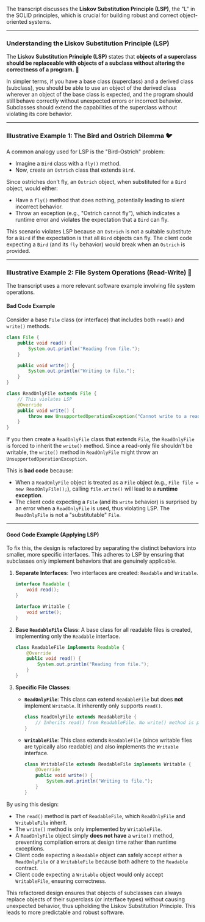 The transcript discusses the **Liskov Substitution Principle (LSP)**, the "L" in the SOLID principles, which is crucial for building robust and correct object-oriented systems.

-----

### **Understanding the Liskov Substitution Principle (LSP)**

The **Liskov Substitution Principle (LSP)** states that **objects of a superclass should be replaceable with objects of a subclass without altering the correctness of a program.** 🔄

In simpler terms, if you have a base class (superclass) and a derived class (subclass), you should be able to use an object of the derived class wherever an object of the base class is expected, and the program should still behave correctly without unexpected errors or incorrect behavior. Subclasses should extend the capabilities of the superclass without violating its core behavior.

-----

### **Illustrative Example 1: The Bird and Ostrich Dilemma** 🐦

A common analogy used for LSP is the "Bird-Ostrich" problem:

* Imagine a `Bird` class with a `fly()` method.
* Now, create an `Ostrich` class that extends `Bird`.

Since ostriches don't fly, an `Ostrich` object, when substituted for a `Bird` object, would either:

* Have a `fly()` method that does nothing, potentially leading to silent incorrect behavior.
* Throw an exception (e.g., "Ostrich cannot fly"), which indicates a runtime error and violates the expectation that a `Bird` can fly.

This scenario violates LSP because an `Ostrich` is not a suitable substitute for a `Bird` if the expectation is that all `Bird` objects can fly. The client code expecting a `Bird` (and its `fly` behavior) would break when an `Ostrich` is provided.

-----

### **Illustrative Example 2: File System Operations (Read-Write)** 📂

The transcript uses a more relevant software example involving file system operations.

#### **Bad Code Example**

Consider a base `File` class (or interface) that includes both `read()` and `write()` methods.

```java
class File {
    public void read() {
        System.out.println("Reading from file.");
    }

    public void write() {
        System.out.println("Writing to file.");
    }
}

class ReadOnlyFile extends File {
    // This violates LSP
    @Override
    public void write() {
        throw new UnsupportedOperationException("Cannot write to a read-only file.");
    }
}
```

If you then create a `ReadOnlyFile` class that extends `File`, the `ReadOnlyFile` is forced to inherit the `write()` method. Since a read-only file shouldn't be writable, the `write()` method in `ReadOnlyFile` might throw an `UnsupportedOperationException`.

This is **bad code** because:

* When a `ReadOnlyFile` object is treated as a `File` object (e.g., `File file = new ReadOnlyFile();`), calling `file.write()` will lead to a **runtime exception**.
* The client code expecting a `File` (and its `write` behavior) is surprised by an error when a `ReadOnlyFile` is used, thus violating LSP. The `ReadOnlyFile` is not a "substitutable" `File`.

-----

#### **Good Code Example (Applying LSP)**

To fix this, the design is refactored by separating the distinct behaviors into smaller, more specific interfaces. This adheres to LSP by ensuring that subclasses only implement behaviors that are genuinely applicable.

1.  **Separate Interfaces**: Two interfaces are created: `Readable` and `Writable`.

    ```java
    interface Readable {
        void read();
    }

    interface Writable {
        void write();
    }
    ```

2.  **Base `ReadableFile` Class**: A base class for all readable files is created, implementing only the `Readable` interface.

    ```java
    class ReadableFile implements Readable {
        @Override
        public void read() {
            System.out.println("Reading from file.");
        }
    }
    ```

3.  **Specific File Classes**:

    * **`ReadOnlyFile`**: This class can extend `ReadableFile` but does **not** implement `Writable`. It inherently only supports `read()`.

      ```java
      class ReadOnlyFile extends ReadableFile {
          // Inherits read() from ReadableFile. No write() method is present.
      }
      ```

    * **`WritableFile`**: This class extends `ReadableFile` (since writable files are typically also readable) and also implements the `Writable` interface.

      ```java
      class WritableFile extends ReadableFile implements Writable {
          @Override
          public void write() {
              System.out.println("Writing to file.");
          }
      }
      ```

By using this design:

* The `read()` method is part of `ReadableFile`, which `ReadOnlyFile` and `WritableFile` inherit.
* The `write()` method is only implemented by `WritableFile`.
* A `ReadOnlyFile` object simply **does not have** a `write()` method, preventing compilation errors at design time rather than runtime exceptions.
* Client code expecting a `Readable` object can safely accept either a `ReadOnlyFile` or a `WritableFile` because both adhere to the `Readable` contract.
* Client code expecting a `Writable` object would only accept `WritableFile`, ensuring correctness.

This refactored design ensures that objects of subclasses can always replace objects of their superclass (or interface types) without causing unexpected behavior, thus upholding the Liskov Substitution Principle. This leads to more predictable and robust software.